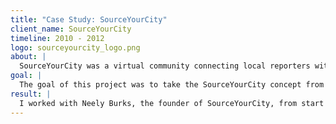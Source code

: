 ```yaml
---
title: "Case Study: SourceYourCity"
client_name: SourceYourCity
timeline: 2010 - 2012
logo: sourceyourcity_logo.png
about: |
  SourceYourCity was a virtual community connecting local reporters with local experts to enhance the quality of local news through confidential news sourcing in real-time. It catered to three user-types: reporters, experts and PR professionals.
goal: |
  The goal of this project was to take the SourceYourCity concept from idea to launched website.
result: |
  I worked with Neely Burks, the founder of SourceYourCity, from start to finish on this project. I started by sitting down with Neely and discussing the company's vision and goals. From there, we wireframed a MVP (minimum viable product) and after that was approved we produced a list of features with user stories. I then developed the web application behind SourceYourCity, and expanded and maintained the application throughout the life of the company. SourceYourCity shut down in 2012.
---
```

